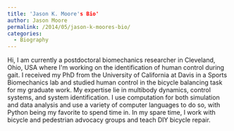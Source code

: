 ```yaml
---
title: 'Jason K. Moore's Bio'
author: Jason Moore
permalink: /2014/05/jason-k-moores-bio/
categories:
  - Biography
---
```

Hi, I am currently a postdoctoral biomechanics researcher in Cleveland, Ohio, USA where I'm working on the identification of human control during gait. I received my PhD from the University of California at Davis in a Sports Biomechanics lab and studied human control in the bicycle balancing task for my graduate work. My expertise lie in multibody dynamics, control systems, and system identification. I use computation for both simulation and data analysis and use a variety of computer languages to do so, with Python being my favorite to spend time in. In my spare time, I work with bicycle and pedestrian advocacy groups and teach DIY bicycle repair.
